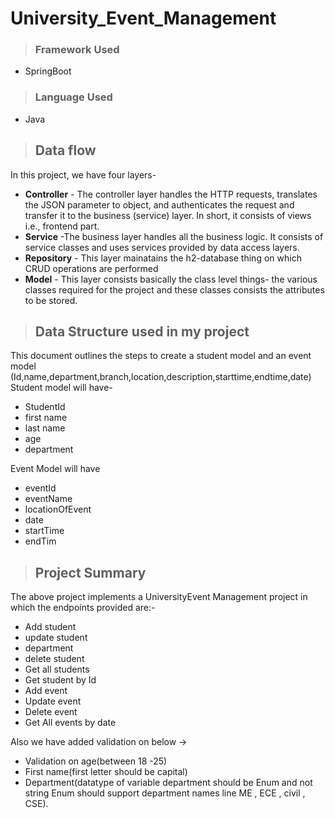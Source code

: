 # University_Event_Management
>### Framework Used 
 * SpringBoot

>### Language Used
* Java 
>## Data flow
In this project, we have four layers-
* **Controller** - The controller layer handles the HTTP requests, translates the JSON parameter to object, and authenticates the request and transfer it to the business (service) layer. In short, it consists of views i.e., frontend part.
* **Service** -The business layer handles all the business logic. It consists of service classes and uses services provided by data access layers.
* **Repository** - This layer mainatains the h2-database thing on which CRUD operations are performed
* **Model** - This layer consists basically the class level things- the various classes required for the project and these classes consists the attributes to be stored.

>## Data Structure used in my project
This document outlines the steps to create a student model and an event model (Id,name,department,branch,location,description,starttime,endtime,date)
Student model will have-
* StudentId
* first name
* last name
* age
* department

Event Model will have
* eventId
* eventName
* locationOfEvent
* date
* startTime
* endTim

>## Project Summary

The above project implements a UniversityEvent Management project in which the endpoints provided are:-

* Add student
* update student  
* department
* delete student
* Get all students 
* Get student by Id
* Add event
* Update event
* Delete event
* Get All events by date

Also we have added validation on below ->
* Validation on age(between 18 -25)
* First name(first letter should be capital) 
*  Department(datatype of variable department should be Enum and not string Enum should support department names line ME , ECE , civil , CSE).
